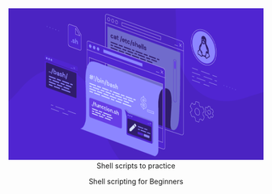 <div align = center>

<img src="shell.png" width="800" height="300" alt="banner">

<br>
Shell scripts to practice

Shell scripting for Beginners

<br>

</div>
